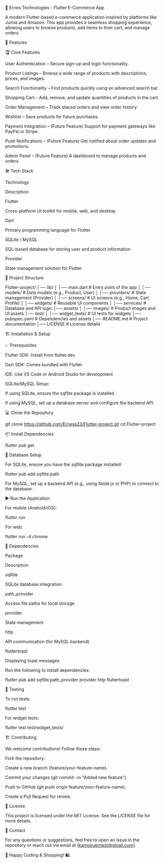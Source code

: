 🛒 Ernes Technologies - Flutter E-Commerce App

A modern Flutter-based e-commerce application inspired by platforms like Jumia and Amazon. This app provides a seamless shopping experience, allowing users to browse products, add items to their cart, and manage orders.

🚀 Features

🏆 Core Features

User Authentication – Secure sign-up and login functionality.

Product Listings – Browse a wide range of products with descriptions, prices, and images.

Search Functionality – Find products quickly using an advanced search bar.

Shopping Cart – Add, remove, and update quantities of products in the cart.

Order Management – Track placed orders and view order history.

Wishlist – Save products for future purchases.

Payment Integration – (Future Feature) Support for payment gateways like PayPal or Stripe.

Push Notifications – (Future Feature) Get notified about order updates and promotions.

Admin Panel – (Future Feature) A dashboard to manage products and orders.

🛠 Tech Stack

Technology

Description

Flutter

Cross-platform UI toolkit for mobile, web, and desktop

Dart

Primary programming language for Flutter

SQLite / MySQL

SQL-based database for storing user and product information

Provider

State management solution for Flutter

📂 Project Structure

Flutter-project/
│── lib/
│   │── main.dart        # Entry point of the app
│   │── models/          # Data models (e.g., Product, User)
│   │── providers/       # State management (Provider)
│   │── screens/         # UI screens (e.g., Home, Cart, Profile)
│   │── widgets/         # Reusable UI components
│   │── services/        # Database and API logic
│── assets/
│   │── images/          # Product images and UI assets
│── test/
│   │── widget_tests/    # UI tests for widgets
│── pubspec.yaml         # Dependencies and assets
│── README.md            # Project documentation
│── LICENSE              # License details

🏗 Installation & Setup

✅ Prerequisites

Flutter SDK: Install from flutter.dev

Dart SDK: Comes bundled with Flutter

IDE: Use VS Code or Android Studio for development

SQLite/MySQL Setup:

If using SQLite, ensure the sqflite package is installed.

If using MySQL, set up a database server and configure the backend API.

💻 Clone the Repository

git clone https://github.com/Erness23/Flutter-project.git
cd Flutter-project

📦 Install Dependencies

flutter pub get

📄 Database Setup

For SQLite, ensure you have the sqflite package installed:

flutter pub add sqflite path

For MySQL, set up a backend API (e.g., using Node.js or PHP) to connect to the database.

▶ Run the Application

For mobile (Android/iOS):

flutter run

For web:

flutter run -d chrome

📜 Dependencies

Package

Description

sqflite

SQLite database integration

path_provider

Access file paths for local storage

provider

State management

http

API communication (for MySQL backend)

fluttertoast

Displaying toast messages

Run the following to install dependencies:

flutter pub add sqflite path_provider provider http fluttertoast

🧪 Testing

To run tests:

flutter test

For widget tests:

flutter test test/widget_tests/

🏗 Contributing

We welcome contributions! Follow these steps:

Fork the repository.

Create a new branch (feature/your-feature-name).

Commit your changes (git commit -m "Added new feature").

Push to GitHub (git push origin feature/your-feature-name).

Create a Pull Request for review.

📜 License

This project is licensed under the MIT License. See the LICENSE file for more details.

📧 Contact

For any questions or suggestions, feel free to open an issue in the repository or reach out via email at [kamuiruernest@gmail.com].

🎉 Happy Coding & Shopping! 🛍
